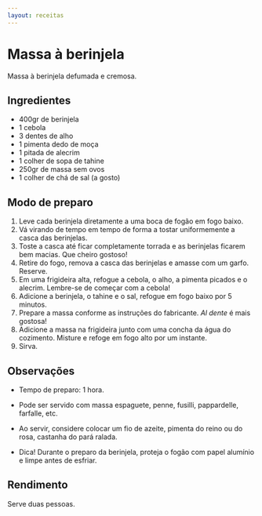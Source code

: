 ```yaml
---
layout: receitas
---
```

# Massa à berinjela

Massa à berinjela defumada e cremosa.

## Ingredientes

* 400gr de berinjela
* 1 cebola
* 3 dentes de alho
* 1 pimenta dedo de moça
* 1 pitada de alecrim
* 1 colher de sopa de tahine
* 250gr de massa sem ovos  <i class="fas fa-seedling"></i>
* 1 colher de chá de sal (a gosto)

## Modo de preparo

1. Leve cada berinjela diretamente a uma boca de fogão em fogo baixo.
2. Vá virando de tempo em tempo de forma a tostar uniformemente a casca das berinjelas. 
3. Toste a casca até ficar completamente torrada e as berinjelas ficarem bem macias. Que cheiro gostoso! <i class="fas fa-laugh"></i>
4. Retire do fogo, remova a casca das berinjelas e amasse com um garfo. Reserve.
5. Em uma frigideira alta, refogue a cebola, o alho, a pimenta picados e o alecrim. Lembre-se de começar com a cebola! <i class="fas fa-smile-wink"></i>
6. Adicione a berinjela, o tahine e o sal, refogue em fogo baixo por 5 minutos.
6. Prepare a massa conforme as instruções do fabricante. _Al dente_ é mais gostosa! <i class="fas fa-smile-wink"></i>
7. Adicione a massa na frigideira junto com uma concha da água do cozimento. Misture e refoge em fogo alto por um instante.
8. Sirva.

## Observações

* Tempo de preparo: 1 hora.

* Pode ser servido com massa espaguete, penne, fusilli, pappardelle, farfalle, etc.

* Ao servir, considere colocar um fio de azeite, pimenta do reino ou do rosa, castanha do pará ralada.

* Dica! Durante o preparo da berinjela, proteja o fogão com papel alumínio e limpe antes de esfriar. <i class="fas fa-laugh-wink"></i>

## Rendimento

Serve duas pessoas.
